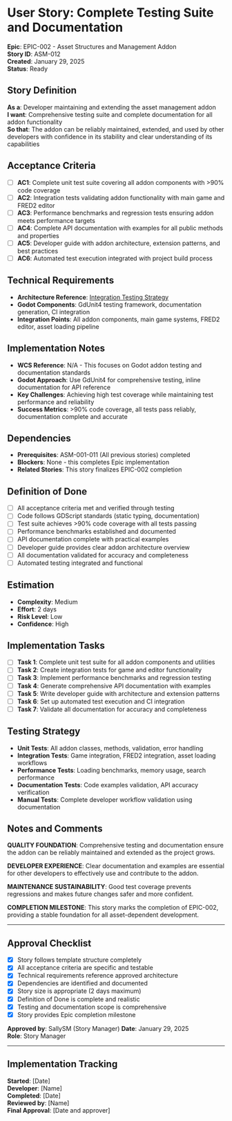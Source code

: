 # User Story: Complete Testing Suite and Documentation

**Epic**: EPIC-002 - Asset Structures and Management Addon  
**Story ID**: ASM-012  
**Created**: January 29, 2025  
**Status**: Ready

## Story Definition
**As a**: Developer maintaining and extending the asset management addon  
**I want**: Comprehensive testing suite and complete documentation for all addon functionality  
**So that**: The addon can be reliably maintained, extended, and used by other developers with confidence in its stability and clear understanding of its capabilities

## Acceptance Criteria
- [ ] **AC1**: Complete unit test suite covering all addon components with >90% code coverage
- [ ] **AC2**: Integration tests validating addon functionality with main game and FRED2 editor
- [ ] **AC3**: Performance benchmarks and regression tests ensuring addon meets performance targets
- [ ] **AC4**: Complete API documentation with examples for all public methods and properties
- [ ] **AC5**: Developer guide with addon architecture, extension patterns, and best practices
- [ ] **AC6**: Automated test execution integrated with project build process

## Technical Requirements
- **Architecture Reference**: [Integration Testing Strategy](../../docs/EPIC-002-asset-structures-management-addon/architecture.md#integration-testing-strategy)
- **Godot Components**: GdUnit4 testing framework, documentation generation, CI integration
- **Integration Points**: All addon components, main game systems, FRED2 editor, asset loading pipeline

## Implementation Notes
- **WCS Reference**: N/A - This focuses on Godot addon testing and documentation standards
- **Godot Approach**: Use GdUnit4 for comprehensive testing, inline documentation for API reference
- **Key Challenges**: Achieving high test coverage while maintaining test performance and reliability
- **Success Metrics**: >90% code coverage, all tests pass reliably, documentation complete and accurate

## Dependencies
- **Prerequisites**: ASM-001-011 (All previous stories) completed
- **Blockers**: None - this completes Epic implementation
- **Related Stories**: This story finalizes EPIC-002 completion

## Definition of Done
- [ ] All acceptance criteria met and verified through testing
- [ ] Code follows GDScript standards (static typing, documentation)
- [ ] Test suite achieves >90% code coverage with all tests passing
- [ ] Performance benchmarks established and documented
- [ ] API documentation complete with practical examples
- [ ] Developer guide provides clear addon architecture overview
- [ ] All documentation validated for accuracy and completeness
- [ ] Automated testing integrated and functional

## Estimation
- **Complexity**: Medium
- **Effort**: 2 days
- **Risk Level**: Low
- **Confidence**: High

## Implementation Tasks
- [ ] **Task 1**: Complete unit test suite for all addon components and utilities
- [ ] **Task 2**: Create integration tests for game and editor functionality
- [ ] **Task 3**: Implement performance benchmarks and regression testing
- [ ] **Task 4**: Generate comprehensive API documentation with examples
- [ ] **Task 5**: Write developer guide with architecture and extension patterns
- [ ] **Task 6**: Set up automated test execution and CI integration
- [ ] **Task 7**: Validate all documentation for accuracy and completeness

## Testing Strategy
- **Unit Tests**: All addon classes, methods, validation, error handling
- **Integration Tests**: Game integration, FRED2 integration, asset loading workflows
- **Performance Tests**: Loading benchmarks, memory usage, search performance
- **Documentation Tests**: Code examples validation, API accuracy verification
- **Manual Tests**: Complete developer workflow validation using documentation

## Notes and Comments
**QUALITY FOUNDATION**: Comprehensive testing and documentation ensure the addon can be reliably maintained and extended as the project grows.

**DEVELOPER EXPERIENCE**: Clear documentation and examples are essential for other developers to effectively use and contribute to the addon.

**MAINTENANCE SUSTAINABILITY**: Good test coverage prevents regressions and makes future changes safer and more confident.

**COMPLETION MILESTONE**: This story marks the completion of EPIC-002, providing a stable foundation for all asset-dependent development.

---

## Approval Checklist
- [x] Story follows template structure completely
- [x] All acceptance criteria are specific and testable
- [x] Technical requirements reference approved architecture
- [x] Dependencies are identified and documented
- [x] Story size is appropriate (2 days maximum)
- [x] Definition of Done is complete and realistic
- [x] Testing and documentation scope is comprehensive
- [x] Story provides Epic completion milestone

**Approved by**: SallySM (Story Manager) **Date**: January 29, 2025  
**Role**: Story Manager

---

## Implementation Tracking
**Started**: [Date]  
**Developer**: [Name]  
**Completed**: [Date]  
**Reviewed by**: [Name]  
**Final Approval**: [Date and approver]